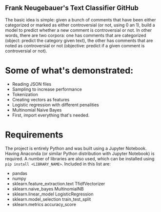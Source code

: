 ## Frank Neugebauer's Text Classifier GitHub

The basic idea is simple: given a bunch of comments that have been either categorized or marked as either controversial (or not, using 0 an 1), build a model to predict whether a new comment is controversial or not. In other words, there are two corpora: one has comments that are categorized (object: predict the category given text), the other has comments that are noted as controversial or not (objective: predict if a given comment is controversial or not).

# Some of what's demonstrated:

* Reading JSON files
* Sampling to increase performance
* Tokenization
* Creating vectors as features
* Logistic regression with different penalities
* Multinomial Naive Bayes
* First, import everything that's needed.

# Requirements

The project is entirely Python and was built using a Jupyter Notebook. Having Anaconda (or similar Python distribution with Jupyter Notebook) is required. A number of libraries are also used, which can be installed using `pip install <LIBRARY_NAME>`. Included in this list are:

* pandas
* numpy
* sklearn.feature_extraction.text TfidfVectorizer
* sklearn.naive_bayes MultinomialNB
* sklearn.linear_model LogisticRegression
* sklearn.model_selection train_test_split
* sklearn.metrics accuracy_score
